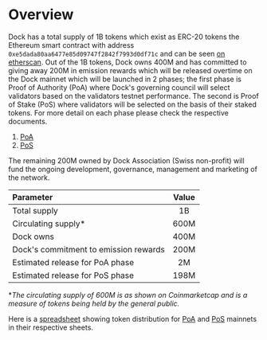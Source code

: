 # Overview

Dock has a total supply of 1B tokens which exist as ERC-20 tokens the Ethereum smart contract with address `0xe5dada80aa6477e85d09747f2842f7993d0df71c` and can be seen [on etherscan](https://etherscan.io/token/0xe5dada80aa6477e85d09747f2842f7993d0df71c). Out of the 1B tokens, Dock owns 400M and has committed to giving away 200M in emission rewards which will be released overtime on the Dock mainnet which will be launched in 2 phases; the first phase is Proof of Authority \(PoA\) where Dock's governing council will select validators based on the validators testnet performance. The second is Proof of Stake \(PoS\) where validators will be selected on the basis of their staked tokens. For more detail on each phase please check the respective documents.

1. [PoA](gov-poa.md)
2. [PoS](gov-pos.md)

The remaining 200M owned by Dock Association \(Swiss non-profit\) will fund the ongoing development, governance, management and marketing of the network.

| Parameter | Value |
| :--- | :---: |
| Total supply | 1B |
| Circulating supply\* | 600M |
| Dock owns | 400M |
| Dock's commitment to emission rewards | 200M |
| Estimated release for PoA phase | 2M |
| Estimated release for PoS phase | 198M |

\*_The circulating supply of 600M is as shown on Coinmarketcap and is a measure of tokens being held by the general public._

Here is a [spreadsheet](https://docs.google.com/spreadsheets/d/1kkdoF-LbbF6DtVCYJz4MwoVj5Glny8PDrDauLKSkx_g) showing token distribution for [PoA](https://docs.google.com/spreadsheets/d/1kkdoF-LbbF6DtVCYJz4MwoVj5Glny8PDrDauLKSkx_g/edit#gid=0) and [PoS](https://docs.google.com/spreadsheets/d/1kkdoF-LbbF6DtVCYJz4MwoVj5Glny8PDrDauLKSkx_g/edit#gid=611686546) mainnets in their respective sheets. 

